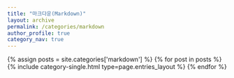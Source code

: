 ```yaml
---
title: "마크다운(Markdown)"
layout: archive
permalink: /categories/markdown
author_profile: true
category_nav: true
---
```

{% assign posts = site.categories['markdown'] %}
{% for post in posts %} {% include category-single.html type=page.entries_layout %} {% endfor %}